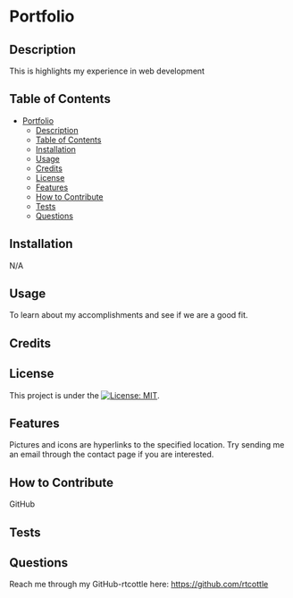 # Portfolio

## Description

This is highlights my experience in web development

## Table of Contents

- [Portfolio](#portfolio)
  - [Description](#description)
  - [Table of Contents](#table-of-contents)
  - [Installation](#installation)
  - [Usage](#usage)
  - [Credits](#credits)
  - [License](#license)
  - [Features](#features)
  - [How to Contribute](#how-to-contribute)
  - [Tests](#tests)
  - [Questions](#questions)

## Installation

N/A

## Usage

To learn about my accomplishments and see if we are a good fit.

## Credits

## License

This project is under the [![License: MIT](https://img.shields.io/badge/License-MIT-yellow.svg)](https://opensource.org/licenses/MIT).

## Features

Pictures and icons are hyperlinks to the specified location. Try sending me an email through the contact page if you are interested.

## How to Contribute

GitHub

## Tests

## Questions

Reach me through my GitHub-rtcottle here: https://github.com/rtcottle
